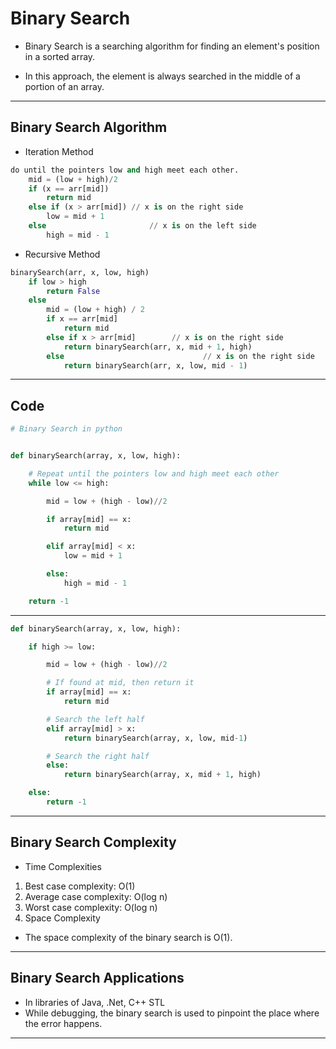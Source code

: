 # Binary Search

- Binary Search is a searching algorithm for finding an element's position in a sorted array.

- In this approach, the element is always searched in the middle of a portion of an array.
---
## Binary Search Algorithm

- Iteration Method
```python
do until the pointers low and high meet each other.
    mid = (low + high)/2
    if (x == arr[mid])
        return mid
    else if (x > arr[mid]) // x is on the right side
        low = mid + 1
    else                       // x is on the left side
        high = mid - 1
```
- Recursive Method
  
```python
binarySearch(arr, x, low, high)
    if low > high
        return False 
    else
        mid = (low + high) / 2 
        if x == arr[mid]
            return mid
        else if x > arr[mid]        // x is on the right side
            return binarySearch(arr, x, mid + 1, high)
        else                               // x is on the right side
            return binarySearch(arr, x, low, mid - 1)
```
---

## Code

```python
# Binary Search in python


def binarySearch(array, x, low, high):

    # Repeat until the pointers low and high meet each other
    while low <= high:

        mid = low + (high - low)//2

        if array[mid] == x:
            return mid

        elif array[mid] < x:
            low = mid + 1

        else:
            high = mid - 1

    return -1
```

---

```python
def binarySearch(array, x, low, high):

    if high >= low:

        mid = low + (high - low)//2

        # If found at mid, then return it
        if array[mid] == x:
            return mid

        # Search the left half
        elif array[mid] > x:
            return binarySearch(array, x, low, mid-1)

        # Search the right half
        else:
            return binarySearch(array, x, mid + 1, high)

    else:
        return -1
```
---

## Binary Search Complexity
- Time Complexities

1. Best case complexity: O(1)
2. Average case complexity: O(log n)
1. Worst case complexity: O(log n)
1. Space Complexity

- The space complexity of the binary search is O(1).
---
## Binary Search Applications
- In libraries of Java, .Net, C++ STL
- While debugging, the binary search is used to pinpoint the place where the error happens.
---
